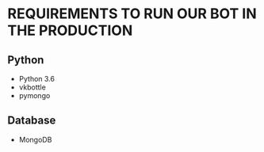 # REQUIREMENTS TO RUN OUR BOT IN THE PRODUCTION
## Python
* Python 3.6
* vkbottle
* pymongo
## Database
* MongoDB
